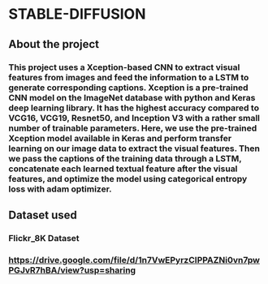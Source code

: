 # STABLE-DIFFUSION
## About the project
### This project uses a Xception-based CNN to extract visual features from images and feed the information to a LSTM to generate corresponding captions. Xception is a pre-trained CNN model on the ImageNet database with python and Keras deep learning library. It has the highest accuracy compared to VCG16, VCG19, Resnet50, and Inception V3 with a rather small number of trainable parameters. Here, we use the pre-trained Xception model available in Keras and perform transfer learning on our image data to extract the visual features. Then we pass the captions of the training data through a LSTM, concatenate each learned textual feature after the visual features, and optimize the model using categorical entropy loss with adam optimizer.
## Dataset used
### Flickr_8K Dataset
### https://drive.google.com/file/d/1n7VwEPyrzCIPPAZNi0vn7pwPGJvR7hBA/view?usp=sharing


